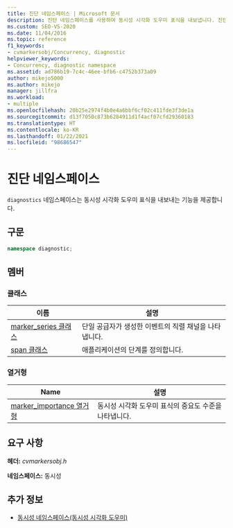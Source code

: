 ```yaml
---
title: 진단 네임스페이스 | Microsoft 문서
description: 진단 네임스페이스를 사용하여 동시성 시각화 도우미 표식을 내보냅니다. 진단 네임스페이스는 동시성 네임스페이스의 멤버입니다.
ms.custom: SEO-VS-2020
ms.date: 11/04/2016
ms.topic: reference
f1_keywords:
- cvmarkersobj/Concurrency, diagnostic
helpviewer_keywords:
- Concurrency, diagnostic namespace
ms.assetid: ad786b19-7c4c-46ee-bfb6-c4752b373a09
author: mikejo5000
ms.author: mikejo
manager: jillfra
ms.workload:
- multiple
ms.openlocfilehash: 20b25e2974f4b0e4a6bbf6cf02c411fde3f3de1a
ms.sourcegitcommit: d13f7050c873b6284911d1f4acf07cfd29360183
ms.translationtype: HT
ms.contentlocale: ko-KR
ms.lasthandoff: 01/22/2021
ms.locfileid: "98686547"
---
```

# <a name="diagnostic-namespace"></a>진단 네임스페이스
`diagnostics` 네임스페이스는 동시성 시각화 도우미 표식을 내보내는 기능을 제공합니다.

## <a name="syntax"></a>구문

```cpp
namespace diagnostic;
```

## <a name="members"></a>멤버

### <a name="classes"></a>클래스

|이름|설명|
|----------|-----------------|
|[marker_series 클래스](../profiling/marker-series-class.md)|단일 공급자가 생성한 이벤트의 직렬 채널을 나타냅니다.|
|[span 클래스](../profiling/span-class.md)|애플리케이션의 단계를 정의합니다.|

### <a name="enumerations"></a>열거형

|Name|설명|
|----------|-----------------|
|[marker_importance 열거형](../profiling/marker-importance-enumeration.md)|동시성 시각화 도우미 표식의 중요도 수준을 나타냅니다.|

## <a name="requirements"></a>요구 사항
 **헤더:** *cvmarkersobj.h*

 **네임스페이스:** 동시성

## <a name="see-also"></a>추가 정보
- [동시성 네임스페이스(동시성 시각화 도우미)](../profiling/concurrency-namespace-concurrency-visualizer.md)